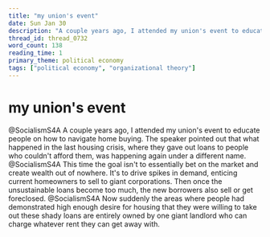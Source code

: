 ```yaml
---
title: "my union's event"
date: Sun Jan 30
description: "A couple years ago, I attended my union's event to educate people on how to navigate home buying."
thread_id: thread_0732
word_count: 138
reading_time: 1
primary_theme: political economy
tags: ["political economy", "organizational theory"]
---
```


# my union's event

@SocialismS4A A couple years ago, I attended my union's event to educate people on how to navigate home buying. The speaker pointed out that what happened in the last housing crisis, where they gave out loans to people who couldn't afford them, was happening again under a different name. @SocialismS4A This time the goal isn't to essentially bet on the market and create wealth out of nowhere. It's to drive spikes in demand, enticing current homeowners to sell to giant corporations. Then once the unsustainable loans become too much, the new borrowers also sell or get foreclosed. @SocialismS4A Now suddenly the areas where people had demonstrated high enough desire for housing that they were willing to take out these shady loans are entirely owned by one giant landlord who can charge whatever rent they can get away with.
